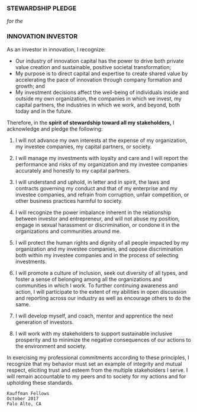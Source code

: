 ### STEWARDSHIP PLEDGE
*for the* 
### INNOVATION INVESTOR

As an investor in innovation, I recognize:
- Our industry of innovation capital has the power to drive both private value creation and sustainable, positive societal transformation;
- My purpose is to direct capital and expertise to create shared value by accelerating the pace of innovation through company formation and growth; and
- My investment decisions affect the well-being of individuals inside and outside my own organization, the companies in which we invest, my capital partners, the industries in which we work, and beyond, both today and in the future.

Therefore, in the **spirit of stewardship toward all my stakeholders,** I acknowledge and pledge the following:

1.	 I will not advance my own interests at the expense of my organization, my investee companies, my capital partners, or society.

2. 	I will manage my investments with loyalty and care and I will report the performance and risks of my organization and my investee companies accurately and honestly to my capital partners.

3. 	I will understand and uphold, in letter and in spirit, the laws and contracts governing my conduct and that of my enterprise and my investee companies, and refrain from corruption, unfair competition, or other business practices harmful to society. 

4. 	I will recognize the power imbalance inherent in the relationship between investor and entrepreneur, and will not abuse my position, engage in sexual harassment or discrimination, or condone it in the organizations and communities around me.

5. 	I will protect the human rights and dignity of all people impacted by my organization and my investee companies, and oppose discrimination both within my investee companies and in the process of selecting investments.

6. 	I will promote a culture of inclusion, seek out diversity of all types, and foster a sense of belonging among all the organizations and communities in which I work.  To further continuing awareness and action, I will participate to the extent of my abilities in open discussion and reporting across our industry as well as encourage others to do the same.

7. 	I will develop myself, and coach, mentor and apprentice the next generation of investors.

8. 	I will work with my stakeholders to support sustainable inclusive prosperity and to minimize the negative consequences of our actions to the environment and society.

In exercising my professional commitments according to these principles, I recognize that my behavior must set an example of integrity and mutual respect, eliciting trust and esteem from the multiple stakeholders I serve. I will remain accountable to my peers and to society for my actions and for upholding these standards.

```
Kauffman Fellows
October 2017
Palo Alto, CA
```
